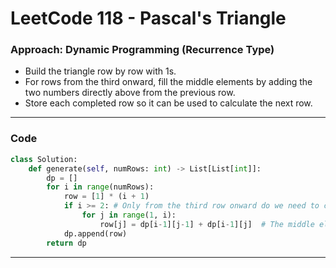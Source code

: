 # LeetCode 118 - Pascal's Triangle

### Approach: Dynamic Programming (Recurrence Type)

- Build the triangle row by row with 1s.
- For rows from the third onward, fill the middle elements by adding the two numbers directly above from the previous row.
- Store each completed row so it can be used to calculate the next row.

---

### Code

```python
class Solution:
    def generate(self, numRows: int) -> List[List[int]]:
        dp = []
        for i in range(numRows):
            row = [1] * (i + 1)
            if i >= 2: # Only from the third row onward do we need to calculate the middle elements.
                for j in range(1, i):
                    row[j] = dp[i-1][j-1] + dp[i-1][j]  # The middle elements are obtained by adding adjacent numbers from the previous row.
            dp.append(row)
        return dp
```

---



